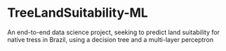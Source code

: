 # TreeLandSuitability-ML
An end-to-end data science project, seeking to predict land suitability for native tress in Brazil, using a decision tree and a multi-layer perceptron
